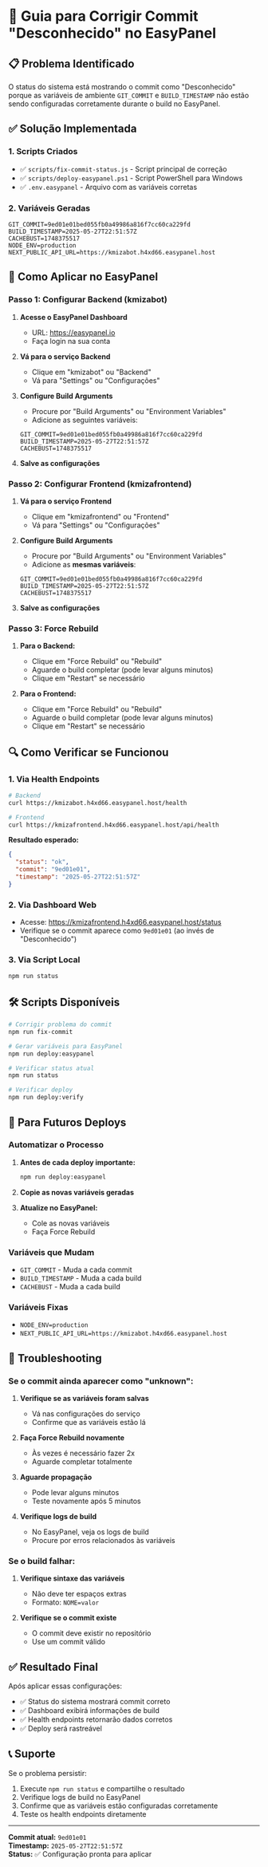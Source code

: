 # 🔧 Guia para Corrigir Commit "Desconhecido" no EasyPanel

## 📋 Problema Identificado

O status do sistema está mostrando o commit como "Desconhecido" porque as variáveis de ambiente `GIT_COMMIT` e `BUILD_TIMESTAMP` não estão sendo configuradas corretamente durante o build no EasyPanel.

## ✅ Solução Implementada

### 1. Scripts Criados

- ✅ `scripts/fix-commit-status.js` - Script principal de correção
- ✅ `scripts/deploy-easypanel.ps1` - Script PowerShell para Windows
- ✅ `.env.easypanel` - Arquivo com as variáveis corretas

### 2. Variáveis Geradas

```
GIT_COMMIT=9ed01e01bed055fb0a49986a816f7cc60ca229fd
BUILD_TIMESTAMP=2025-05-27T22:51:57Z
CACHEBUST=1748375517
NODE_ENV=production
NEXT_PUBLIC_API_URL=https://kmizabot.h4xd66.easypanel.host
```

## 🚀 Como Aplicar no EasyPanel

### Passo 1: Configurar Backend (kmizabot)

1. **Acesse o EasyPanel Dashboard**
   - URL: https://easypanel.io
   - Faça login na sua conta

2. **Vá para o serviço Backend**
   - Clique em "kmizabot" ou "Backend"
   - Vá para "Settings" ou "Configurações"

3. **Configure Build Arguments**
   - Procure por "Build Arguments" ou "Environment Variables"
   - Adicione as seguintes variáveis:

   ```
   GIT_COMMIT=9ed01e01bed055fb0a49986a816f7cc60ca229fd
   BUILD_TIMESTAMP=2025-05-27T22:51:57Z
   CACHEBUST=1748375517
   ```

4. **Salve as configurações**

### Passo 2: Configurar Frontend (kmizafrontend)

1. **Vá para o serviço Frontend**
   - Clique em "kmizafrontend" ou "Frontend"
   - Vá para "Settings" ou "Configurações"

2. **Configure Build Arguments**
   - Procure por "Build Arguments" ou "Environment Variables"
   - Adicione as **mesmas variáveis**:

   ```
   GIT_COMMIT=9ed01e01bed055fb0a49986a816f7cc60ca229fd
   BUILD_TIMESTAMP=2025-05-27T22:51:57Z
   CACHEBUST=1748375517
   ```

3. **Salve as configurações**

### Passo 3: Force Rebuild

1. **Para o Backend:**
   - Clique em "Force Rebuild" ou "Rebuild"
   - Aguarde o build completar (pode levar alguns minutos)
   - Clique em "Restart" se necessário

2. **Para o Frontend:**
   - Clique em "Force Rebuild" ou "Rebuild"
   - Aguarde o build completar (pode levar alguns minutos)
   - Clique em "Restart" se necessário

## 🔍 Como Verificar se Funcionou

### 1. Via Health Endpoints

```bash
# Backend
curl https://kmizabot.h4xd66.easypanel.host/health

# Frontend
curl https://kmizafrontend.h4xd66.easypanel.host/api/health
```

**Resultado esperado:**
```json
{
  "status": "ok",
  "commit": "9ed01e01",
  "timestamp": "2025-05-27T22:51:57Z"
}
```

### 2. Via Dashboard Web

- Acesse: https://kmizafrontend.h4xd66.easypanel.host/status
- Verifique se o commit aparece como `9ed01e01` (ao invés de "Desconhecido")

### 3. Via Script Local

```bash
npm run status
```

## 🛠️ Scripts Disponíveis

```bash
# Corrigir problema do commit
npm run fix-commit

# Gerar variáveis para EasyPanel
npm run deploy:easypanel

# Verificar status atual
npm run status

# Verificar deploy
npm run deploy:verify
```

## 🔄 Para Futuros Deploys

### Automatizar o Processo

1. **Antes de cada deploy importante:**
   ```bash
   npm run deploy:easypanel
   ```

2. **Copie as novas variáveis geradas**

3. **Atualize no EasyPanel:**
   - Cole as novas variáveis
   - Faça Force Rebuild

### Variáveis que Mudam

- `GIT_COMMIT` - Muda a cada commit
- `BUILD_TIMESTAMP` - Muda a cada build
- `CACHEBUST` - Muda a cada build

### Variáveis Fixas

- `NODE_ENV=production`
- `NEXT_PUBLIC_API_URL=https://kmizabot.h4xd66.easypanel.host`

## 🚨 Troubleshooting

### Se o commit ainda aparecer como "unknown":

1. **Verifique se as variáveis foram salvas**
   - Vá nas configurações do serviço
   - Confirme que as variáveis estão lá

2. **Faça Force Rebuild novamente**
   - Às vezes é necessário fazer 2x
   - Aguarde completar totalmente

3. **Aguarde propagação**
   - Pode levar alguns minutos
   - Teste novamente após 5 minutos

4. **Verifique logs de build**
   - No EasyPanel, veja os logs de build
   - Procure por erros relacionados às variáveis

### Se o build falhar:

1. **Verifique sintaxe das variáveis**
   - Não deve ter espaços extras
   - Formato: `NOME=valor`

2. **Verifique se o commit existe**
   - O commit deve existir no repositório
   - Use um commit válido

## ✅ Resultado Final

Após aplicar essas configurações:

- ✅ Status do sistema mostrará commit correto
- ✅ Dashboard exibirá informações de build
- ✅ Health endpoints retornarão dados corretos
- ✅ Deploy será rastreável

## 📞 Suporte

Se o problema persistir:

1. Execute `npm run status` e compartilhe o resultado
2. Verifique logs de build no EasyPanel
3. Confirme que as variáveis estão configuradas corretamente
4. Teste os health endpoints diretamente

---

**Commit atual:** `9ed01e01`  
**Timestamp:** `2025-05-27T22:51:57Z`  
**Status:** ✅ Configuração pronta para aplicar 